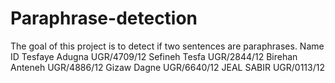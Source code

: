 # Paraphrase-detection
The goal of this project is to detect if two sentences are paraphrases.
Name ID
Tesfaye Adugna UGR/4709/12
Sefineh Tesfa UGR/2844/12
Birehan Anteneh UGR/4886/12
Gizaw Dagne UGR/6640/12
JEAL SABIR UGR/0113/12
